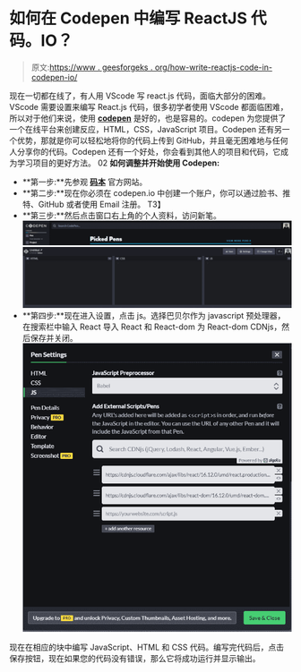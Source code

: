 # 如何在 Codepen 中编写 ReactJS 代码。IO？

> 原文:[https://www . geesforgeks . org/how-write-reactjs-code-in-codepen-io/](https://www.geeksforgeeks.org/how-to-write-reactjs-code-in-codepen-io/)

现在一切都在线了，有人用 VScode 写 react.js 代码，面临大部分的困难。VScode 需要设置来编写 React.js 代码，很多初学者使用 VScode 都面临困难，所以对于他们来说，使用 **[codepen](https://codepen.io/)** 是好的，也是容易的。codepen 为您提供了一个在线平台来创建反应，HTML，CSS，JavaScript 项目。Codepen 还有另一个优势，那就是你可以轻松地将你的代码上传到 GitHub，并且毫无困难地与任何人分享你的代码。Codepen 还有一个好处，你会看到其他人的项目和代码，它成为学习项目的更好方法。
02
**如何调整并开始使用 Codepen:**

*   **第一步:**先参观 **[码本](https://codepen.io/)** 官方网站。
*   **第二步:**现在你必须在 codepen.io 中创建一个账户，你可以通过脸书、推特、GitHub 或者使用 Email 注册。
    T3】
*   **第三步:**然后点击窗口右上角的个人资料，访问新笔。![](img/8ccb23864f2e5f92bf94e690b0cc1bc5.png)
    ![](img/92ba18b674140651e8fd0e0e1c58f31a.png)
*   **第四步:**现在进入设置，点击 js。选择巴贝尔作为 javascript 预处理器，在搜索栏中输入 React 导入 React 和 React-dom 为 React-dom CDNjs，然后保存并关闭。![](img/9b7ef7c40473648a80bdb08ad5dd97da.png)

现在在相应的块中编写 JavaScript、HTML 和 CSS 代码。编写完代码后，点击保存按钮，现在如果您的代码没有错误，那么它将成功运行并显示输出。